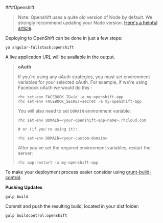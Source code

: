 ###Openshift

> Note: Openshift uses a quite old version of Node by default. We strongly recommend updating your Node version. [Here's a helpful article](https://blog.openshift.com/any-version-of-nodejs-you-want-in-the-cloud-openshift-does-it-paas-style/).

Deploying to OpenShift can be done in just a few steps:

    yo angular-fullstack:openshift

A live application URL will be available in the output.

> **oAuth**
>
> If you're using any oAuth strategies, you must set environment variables for your selected oAuth. For example, if we're using Facebook oAuth we would do this :
>
>     rhc set-env FACEBOOK_ID=id -a my-openshift-app
>     rhc set-env FACEBOOK_SECRET=secret -a my-openshift-app
>
> You will also need to set `DOMAIN` environment variable:
>
>     rhc set-env DOMAIN=<your-openshift-app-name>.rhcloud.com
>
>     # or (if you're using it):
>
>     rhc set-env DOMAIN=<your-custom-domain>
>
> After you've set the required environment variables, restart the server:
>
>     rhc app-restart -a my-openshift-app

To make your deployment process easier consider using [grunt-build-control](https://github.com/robwierzbowski/grunt-build-control).

**Pushing Updates**

    gulp build

Commit and push the resulting build, located in your dist folder:

    gulp buildcontrol:openshift
